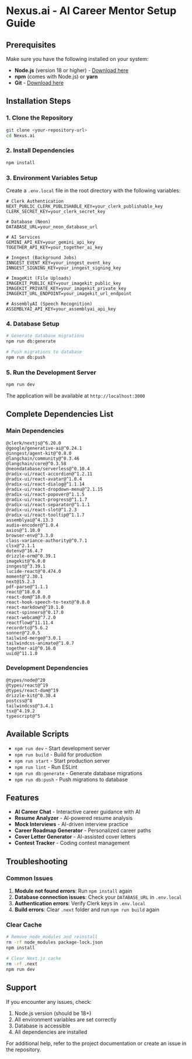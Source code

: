 # Nexus.ai - AI Career Mentor Setup Guide

## Prerequisites

Make sure you have the following installed on your system:
- **Node.js** (version 18 or higher) - [Download here](https://nodejs.org/)
- **npm** (comes with Node.js) or **yarn**
- **Git** - [Download here](https://git-scm.com/)

## Installation Steps

### 1. Clone the Repository
```bash
git clone <your-repository-url>
cd Nexus.ai
```

### 2. Install Dependencies
```bash
npm install
```

### 3. Environment Variables Setup
Create a `.env.local` file in the root directory with the following variables:

```env
# Clerk Authentication
NEXT_PUBLIC_CLERK_PUBLISHABLE_KEY=your_clerk_publishable_key
CLERK_SECRET_KEY=your_clerk_secret_key

# Database (Neon)
DATABASE_URL=your_neon_database_url

# AI Services
GEMINI_API_KEY=your_gemini_api_key
TOGETHER_API_KEY=your_together_ai_key

# Inngest (Background Jobs)
INNGEST_EVENT_KEY=your_inngest_event_key
INNGEST_SIGNING_KEY=your_inngest_signing_key

# ImageKit (File Uploads)
IMAGEKIT_PUBLIC_KEY=your_imagekit_public_key
IMAGEKIT_PRIVATE_KEY=your_imagekit_private_key
IMAGEKIT_URL_ENDPOINT=your_imagekit_url_endpoint

# AssemblyAI (Speech Recognition)
ASSEMBLYAI_API_KEY=your_assemblyai_api_key
```

### 4. Database Setup
```bash
# Generate database migrations
npm run db:generate

# Push migrations to database
npm run db:push
```

### 5. Run the Development Server
```bash
npm run dev
```

The application will be available at `http://localhost:3000`

## Complete Dependencies List

### Main Dependencies
```
@clerk/nextjs@^6.20.0
@google/generative-ai@^0.24.1
@inngest/agent-kit@^0.8.0
@langchain/community@^0.3.46
@langchain/core@^0.3.58
@neondatabase/serverless@^0.10.4
@radix-ui/react-accordion@^1.2.11
@radix-ui/react-avatar@^1.0.4
@radix-ui/react-dialog@^1.1.14
@radix-ui/react-dropdown-menu@^2.1.15
@radix-ui/react-popover@^1.1.5
@radix-ui/react-progress@^1.1.7
@radix-ui/react-separator@^1.1.1
@radix-ui/react-slot@^1.2.3
@radix-ui/react-tooltip@^1.1.7
assemblyai@^4.13.3
audio-encoder@^1.0.4
axios@^1.10.0
browser-env@^3.3.0
class-variance-authority@^0.7.1
clsx@^2.1.1
dotenv@^16.4.7
drizzle-orm@^0.39.1
imagekit@^6.0.0
inngest@^3.39.1
lucide-react@^0.474.0
moment@^2.30.1
next@15.2.3
pdf-parse@^1.1.1
react@^18.0.0
react-dom@^18.0.0
react-hook-speech-to-text@^0.8.0
react-markdown@^10.1.0
react-spinners@^0.17.0
react-webcam@^7.2.0
reactflow@^11.11.4
recordrtc@^5.6.2
sonner@^2.0.5
tailwind-merge@^3.0.1
tailwindcss-animate@^1.0.7
together-ai@^0.16.0
uuid@^11.1.0
```

### Development Dependencies
```
@types/node@^20
@types/react@^19
@types/react-dom@^19
drizzle-kit@^0.30.4
postcss@^8
tailwindcss@^3.4.1
tsx@^4.19.2
typescript@^5
```

## Available Scripts

- `npm run dev` - Start development server
- `npm run build` - Build for production
- `npm run start` - Start production server
- `npm run lint` - Run ESLint
- `npm run db:generate` - Generate database migrations
- `npm run db:push` - Push migrations to database

## Features

- **AI Career Chat** - Interactive career guidance with AI
- **Resume Analyzer** - AI-powered resume analysis
- **Mock Interviews** - AI-driven interview practice
- **Career Roadmap Generator** - Personalized career paths
- **Cover Letter Generator** - AI-assisted cover letters
- **Contest Tracker** - Coding contest management

## Troubleshooting

### Common Issues

1. **Module not found errors**: Run `npm install` again
2. **Database connection issues**: Check your `DATABASE_URL` in `.env.local`
3. **Authentication errors**: Verify Clerk keys in `.env.local`
4. **Build errors**: Clear `.next` folder and run `npm run build` again

### Clear Cache
```bash
# Remove node_modules and reinstall
rm -rf node_modules package-lock.json
npm install

# Clear Next.js cache
rm -rf .next
npm run dev
```

## Support

If you encounter any issues, check:
1. Node.js version (should be 18+)
2. All environment variables are set correctly
3. Database is accessible
4. All dependencies are installed

For additional help, refer to the project documentation or create an issue in the repository. 
